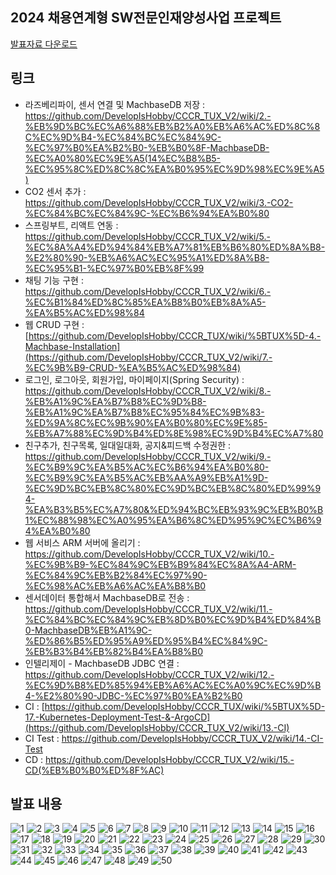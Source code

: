 ## 2024 채용연계형 SW전문인재양성사업 프로젝트

[발표자료 다운로드](https://github.com/user-attachments/files/17185633/_CCCR_TUX2_.pdf)

## 링크
- 라즈베리파이, 센서 연결 및 MachbaseDB 저장 : https://github.com/DevelopIsHobby/CCCR_TUX_V2/wiki/2.-%EB%9D%BC%EC%A6%88%EB%B2%A0%EB%A6%AC%ED%8C%8C%EC%9D%B4-%EC%84%BC%EC%84%9C-%EC%97%B0%EA%B2%B0-%EB%B0%8F-MachbaseDB-%EC%A0%80%EC%9E%A5(14%EC%B8%B5-%EC%95%8C%ED%8C%8C%EA%B0%95%EC%9D%98%EC%9E%A5)
- CO2 센서 추가 : https://github.com/DevelopIsHobby/CCCR_TUX_V2/wiki/3.-CO2-%EC%84%BC%EC%84%9C-%EC%B6%94%EA%B0%80
- 스프링부트, 리액트 연동 : https://github.com/DevelopIsHobby/CCCR_TUX_V2/wiki/5.-%EC%8A%A4%ED%94%84%EB%A7%81%EB%B6%80%ED%8A%B8-%E2%80%90-%EB%A6%AC%EC%95%A1%ED%8A%B8-%EC%95%B1-%EC%97%B0%EB%8F%99
- 채팅 기능 구현 : https://github.com/DevelopIsHobby/CCCR_TUX_V2/wiki/6.-%EC%B1%84%ED%8C%85%EA%B8%B0%EB%8A%A5-%EA%B5%AC%ED%98%84
- 웹 CRUD 구현 : [https://github.com/DevelopIsHobby/CCCR_TUX/wiki/%5BTUX%5D-4.-Machbase-Installation](https://github.com/DevelopIsHobby/CCCR_TUX_V2/wiki/7.-%EC%9B%B9-CRUD-%EA%B5%AC%ED%98%84)
- 로그인, 로그아웃, 회원가입, 마이페이지(Spring Security) : https://github.com/DevelopIsHobby/CCCR_TUX_V2/wiki/8.-%EB%A1%9C%EA%B7%B8%EC%9D%B8-%EB%A1%9C%EA%B7%B8%EC%95%84%EC%9B%83-%ED%9A%8C%EC%9B%90%EA%B0%80%EC%9E%85-%EB%A7%88%EC%9D%B4%ED%8E%98%EC%9D%B4%EC%A7%80
- 친구추가, 친구목록, 일대일대화, 공지&피드백 수정권한 : https://github.com/DevelopIsHobby/CCCR_TUX_V2/wiki/9.-%EC%B9%9C%EA%B5%AC%EC%B6%94%EA%B0%80-%EC%B9%9C%EA%B5%AC%EB%AA%A9%EB%A1%9D-%EC%9D%BC%EB%8C%80%EC%9D%BC%EB%8C%80%ED%99%94-%EA%B3%B5%EC%A7%80&%ED%94%BC%EB%93%9C%EB%B0%B1%EC%88%98%EC%A0%95%EA%B6%8C%ED%95%9C%EC%B6%94%EA%B0%80
- 웹 서비스 ARM 서버에 올리기 : https://github.com/DevelopIsHobby/CCCR_TUX_V2/wiki/10.-%EC%9B%B9-%EC%84%9C%EB%B9%84%EC%8A%A4-ARM-%EC%84%9C%EB%B2%84%EC%97%90-%EC%98%AC%EB%A6%AC%EA%B8%B0
- 센서데이터 통합해서 MachbaseDB로 전송 : https://github.com/DevelopIsHobby/CCCR_TUX_V2/wiki/11.-%EC%84%BC%EC%84%9C%EB%8D%B0%EC%9D%B4%ED%84%B0-MachbaseDB%EB%A1%9C-%ED%86%B5%ED%95%A9%ED%95%B4%EC%84%9C-%EB%B3%B4%EB%82%B4%EA%B8%B0
- 인텔리제이 - MachbaseDB JDBC 연결 : https://github.com/DevelopIsHobby/CCCR_TUX_V2/wiki/12.-%EC%9D%B8%ED%85%94%EB%A6%AC%EC%A0%9C%EC%9D%B4-%E2%80%90-JDBC-%EC%97%B0%EA%B2%B0
- CI : [https://github.com/DevelopIsHobby/CCCR_TUX/wiki/%5BTUX%5D-17.-Kubernetes-Deployment-Test-&-ArgoCD](https://github.com/DevelopIsHobby/CCCR_TUX_V2/wiki/13.-CI)
- CI Test : https://github.com/DevelopIsHobby/CCCR_TUX_V2/wiki/14.-CI-Test
- CD : https://github.com/DevelopIsHobby/CCCR_TUX_V2/wiki/15.-CD(%EB%B0%B0%ED%8F%AC)

## 발표 내용

![1](https://github.com/user-attachments/assets/ba41443a-c49a-41b9-8b45-beb0f0ae9c20)
![2](https://github.com/user-attachments/assets/515f1f6a-f84c-48b3-8312-76a7a8c1e0e0)
![3](https://github.com/user-attachments/assets/2b5fc7a8-207d-485f-bc40-b433f56aca3e)
![4](https://github.com/user-attachments/assets/0c8d81df-dcd5-4345-aa58-a2c568578338)
![5](https://github.com/user-attachments/assets/bd5d46e8-07eb-4780-bf8c-d218cedf646e)
![6](https://github.com/user-attachments/assets/dd92a270-c51a-4965-bbf4-b406aed11e05)
![7](https://github.com/user-attachments/assets/e4aba704-2d1d-4e12-96db-0c085dba9b25)
![8](https://github.com/user-attachments/assets/023823f2-7255-48cb-8829-1cae77564a52)
![9](https://github.com/user-attachments/assets/48e980b2-11fe-417f-871f-37b3b22f8202)
![10](https://github.com/user-attachments/assets/70d2b926-7680-497e-95af-9cf26b9704dc)
![11](https://github.com/user-attachments/assets/6d80c562-d6f0-483a-adfa-788974a05f10)
![12](https://github.com/user-attachments/assets/4450ded5-85d6-4606-b88d-c21a5804978c)
![13](https://github.com/user-attachments/assets/5e37bf39-d556-458c-9d3d-cdd1dcc2dbab)
![14](https://github.com/user-attachments/assets/cc6a35fa-43f7-43ca-94ac-fc1ded1232d6)
![15](https://github.com/user-attachments/assets/445e0369-139f-4f71-bbea-6a148f0632cd)
![16](https://github.com/user-attachments/assets/b03a10c0-117c-400a-a0bf-8b1d17835e8c)
![17](https://github.com/user-attachments/assets/f4df36ad-f75e-4efb-9ae3-d49be3a7bda4)
![18](https://github.com/user-attachments/assets/8f068cb4-def5-48d3-8eb4-9e0f711066d2)
![19](https://github.com/user-attachments/assets/0e52689d-52f6-408e-bd75-c791692ab592)
![20](https://github.com/user-attachments/assets/f8491c5d-adb0-47fb-ad06-8f10205e400d)
![21](https://github.com/user-attachments/assets/b492a390-32da-4d46-92b9-f7039c9f2d70)
![22](https://github.com/user-attachments/assets/a4eef614-da07-469c-8fa8-3803a507831d)
![23](https://github.com/user-attachments/assets/b8623bc4-3609-4531-baca-53073376cd76)
![24](https://github.com/user-attachments/assets/39b35b25-16d7-4de2-b8d7-8db35cb3b36b)
![25](https://github.com/user-attachments/assets/ae1e9ab8-1ce2-4cab-b822-41afb95a0365)
![26](https://github.com/user-attachments/assets/354e06c8-875c-4575-bb64-e56716e3695a)
![27](https://github.com/user-attachments/assets/bdaaf528-cf14-47fa-8428-d1bd82eb9dc7)
![28](https://github.com/user-attachments/assets/51028791-c408-483c-a8c3-df63ff251839)
![29](https://github.com/user-attachments/assets/e88dcf19-bba7-4ad8-8792-2503525a2338)
![30](https://github.com/user-attachments/assets/efda21f3-b3cd-43c9-ac47-ce0536d3a68e)
![31](https://github.com/user-attachments/assets/16fd9ea3-4a38-426a-b02b-e986c3101817)
![32](https://github.com/user-attachments/assets/7cc7d9c3-8dcc-4a62-9898-997901635711)
![33](https://github.com/user-attachments/assets/43250ce6-f838-49d9-a4d3-7104c77709f2)
![34](https://github.com/user-attachments/assets/c313375c-e4f2-4264-a267-2ab86512fb39)
![35](https://github.com/user-attachments/assets/602f54af-b73e-4585-b00d-bde87426a994)
![36](https://github.com/user-attachments/assets/3980ef83-4b3a-4aac-8b27-60d83f7aa4e2)
![37](https://github.com/user-attachments/assets/5bc60e6b-29e7-41f4-a3c9-079e03158b24)
![38](https://github.com/user-attachments/assets/ededc365-77bd-46dc-b61d-d12fed1f11fb)
![39](https://github.com/user-attachments/assets/e7298261-0e32-4b71-b6ab-57800455093e)
![40](https://github.com/user-attachments/assets/97f8ac2a-2ad4-4c66-a48c-0df66ad160c4)
![41](https://github.com/user-attachments/assets/669f9890-488f-49b7-920e-e16b0cb33875)
![42](https://github.com/user-attachments/assets/45c9210e-84fd-4437-a05c-57a0d848bbd1)
![43](https://github.com/user-attachments/assets/84f32e55-f16b-4998-953d-21f8a11e9cea)
![44](https://github.com/user-attachments/assets/be690768-6230-4578-a1fd-9a98302549f6)
![45](https://github.com/user-attachments/assets/a5a3d67c-2d00-4ed9-968f-fd94fb62a4bf)
![46](https://github.com/user-attachments/assets/72b4c372-36ff-44b3-9ead-9c2c003ca371)
![47](https://github.com/user-attachments/assets/8991b50e-a2ef-430e-8c04-506384181ec9)
![48](https://github.com/user-attachments/assets/f0d135a3-898e-41ce-99e8-9f6a37b2837b)
![49](https://github.com/user-attachments/assets/fb8ce6a5-f556-478e-80e9-c6b573d84cd7)
![50](https://github.com/user-attachments/assets/b0458498-b908-47ee-93fb-d0af20985d8d)









